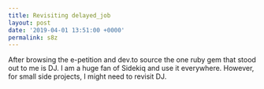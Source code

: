 ```yaml
---
title: Revisiting delayed_job
layout: post
date: '2019-04-01 13:51:00 +0000'
permalink: s8z
---
```

After browsing the e-petition and dev.to source the one ruby gem that stood out to me is DJ. I am a huge fan of Sidekiq and use it everywhere. However, for small side projects, I might need to revisit DJ.
